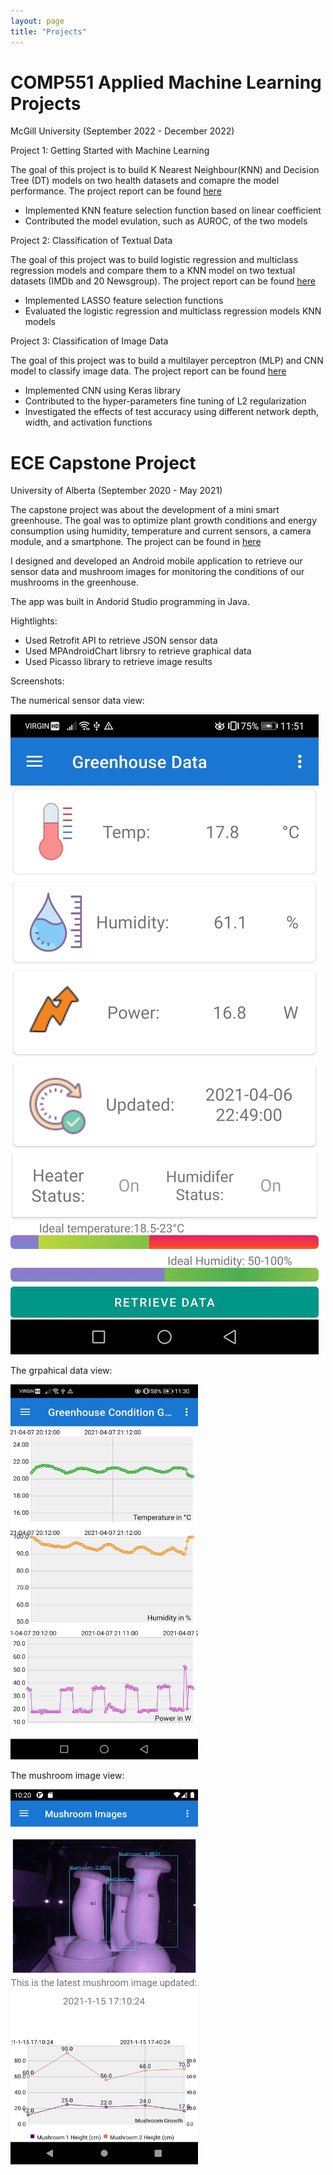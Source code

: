 ```yaml
---
layout: page
title: "Projects"
---
```


# COMP551 Applied Machine Learning Projects 
McGill University (September 2022 - December 2022)

Project 1: Getting Started with Machine Learning 

The goal of this project is to build K Nearest Neighbour(KNN) and Decision Tree (DT) models on two health datasets and comapre the model performance. The project report can be found [here](https://andrewcccc.github.io/assignment1_group_47.pdf)

* Implemented KNN feature selection function based on linear coefficient
* Contributed the model evulation, such as AUROC, of the two models


Project 2: Classification of Textual Data

The goal of this project was to build logistic regression and multiclass regression models and compare them to a KNN model on two textual datasets (IMDb and 20 Newsgroup). The project report can be found [here](https://andrewcccc.github.io/assignment2_group_47.pdf)
* Implemented LASSO feature selection functions
* Evaluated the logistic regression and multiclass regression models KNN models 


Project 3: Classification of Image Data

The goal of this project was to build a multilayer perceptron (MLP) and CNN model to classify image data. The project report can be found [here](https://andrewcccc.github.io/assignment3_group_47.pdf)

* Implemented CNN using Keras library 
* Contributed to the hyper-parameters fine tuning of L2 regularization
* Investigated the effects of test accuracy using different network depth, width, and activation functions 


# ECE Capstone Project 
University of Alberta (September 2020 - May 2021)

The capstone project was about the development of a mini smart greenhouse. The goal was to optimize plant growth conditions and energy consumption using humidity, temperature and current sensors, a camera module, and a smartphone. The project can be found in [here](https://github.com/andrewcccc/Greenhouse)

I designed and developed an Android mobile application to retrieve our sensor data and mushroom images for monitoring the conditions of our mushrooms in the greenhouse.

The app was built in Andorid Studio programming in Java.

Hightlights: 
* Used Retrofit API to retrieve JSON sensor data
* Used MPAndroidChart librsry to retrieve graphical data
* Used Picasso library to retrieve image results


Screenshots:

The numerical sensor data view:

![rs](https://raw.githubusercontent.com/andrewcccc/andrewcccc.github.io/master/dataviewcopy.JPG)
<!-- <img src="https://github.com/andrewcccc/andrewcccc.github.io/blob/master/dataviewcopy.JPG" width="300" height="600" /> -->
<!-- <img src="https://github.com/andrewcccc/andrewcccc.github.io/blob/master/dataviewcopy.JPG" width="300" height="600" /> -->

The grpahical data view:

<img src="https://github.com/andrewcccc/andrewcccc.github.io/blob/master/grahpviewcopy.JPG" width="300" height="600" />

The mushroom image view:

<img src="https://github.com/andrewcccc/andrewcccc.github.io/blob/master/mushroomgrowthcopy.PNG" width="300" height="600" />
